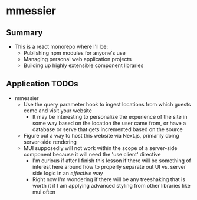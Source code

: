 # mmessier

## Summary

- This is a react monorepo where I'll be:
  - Publishing npm modules for anyone's use
  - Managing personal web application projects
  - Building up highly extensible component libraries

## Application TODOs

- mmessier
  - Use the query parameter hook to ingest locations from which guests come and visit your website
    - It may be interesting to personalize the experience of the site in some way based on the location the user came from, or have a database or serve that gets incremented based on the source
  - Figure out a way to host this website via Next.js, primarily doing server-side rendering
  - MUI supposedly will not work within the scope of a server-side component because it will need the 'use client' directive
    - I'm curious if after I finish this lesson if there will be something of interest here around how to properly separate out UI vs. server side logic in an _effective_ way
    - Right now I'm wondering if there will be any treeshaking that is worth it if I am applying advanced styling from other libraries like mui often

